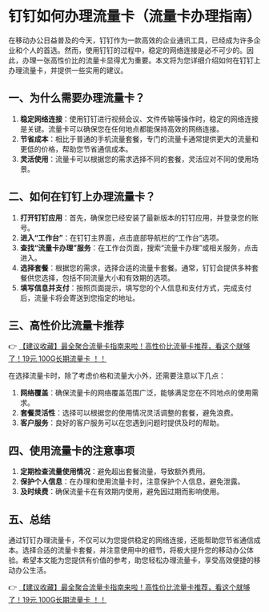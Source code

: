# 钉钉如何办理流量卡（流量卡办理指南）

在移动办公日益普及的今天，钉钉作为一款高效的企业通讯工具，已经成为许多企业和个人的首选。然而，使用钉钉的过程中，稳定的网络连接是必不可少的。因此，办理一张高性价比的流量卡显得尤为重要。本文将为您详细介绍如何在钉钉上办理流量卡，并提供一些实用的建议。

## 一、为什么需要办理流量卡？

1. **稳定网络连接**：使用钉钉进行视频会议、文件传输等操作时，稳定的网络连接是关键。流量卡可以确保您在任何地点都能保持高效的网络连接。
2. **节省成本**：相比于普通的手机流量套餐，专门的流量卡通常提供更大的流量和更低的价格，帮助您节省通信成本。
3. **灵活使用**：流量卡可以根据您的需求选择不同的套餐，灵活应对不同的使用场景。

## 二、如何在钉钉上办理流量卡？

1. **打开钉钉应用**：首先，确保您已经安装了最新版本的钉钉应用，并登录您的账号。
2. **进入“工作台”**：在钉钉主界面，点击底部导航栏的“工作台”选项。
3. **查找“流量卡办理”服务**：在工作台页面，搜索“流量卡办理”或相关服务，点击进入。
4. **选择套餐**：根据您的需求，选择合适的流量卡套餐。通常，钉钉会提供多种套餐供您选择，包括不同流量大小和有效期的选项。
5. **填写信息并支付**：按照页面提示，填写您的个人信息和支付方式，完成支付后，流量卡将会寄送到您指定的地址。

## 三、高性价比流量卡推荐

👉 [【建议收藏】最全聚合流量卡指南来啦！高性价比流量卡推荐，看这个就够了！19元 100G长期流量卡 ！！](https://bit.ly/Liuliangka)

在选择流量卡时，除了考虑价格和流量大小外，还需要注意以下几点：

1. **网络覆盖**：确保流量卡的网络覆盖范围广泛，能够满足您在不同地点的使用需求。
2. **套餐灵活性**：选择可以根据您的使用情况灵活调整的套餐，避免浪费。
3. **客户服务**：良好的客户服务可以在您遇到问题时提供及时的帮助。

## 四、使用流量卡的注意事项

1. **定期检查流量使用情况**：避免超出套餐流量，导致额外费用。
2. **保护个人信息**：在办理和使用流量卡时，注意保护个人信息，避免泄露。
3. **及时续费**：确保流量卡在有效期内使用，避免因过期而影响使用。

## 五、总结

通过钉钉办理流量卡，不仅可以为您提供稳定的网络连接，还能帮助您节省通信成本。选择合适的流量卡套餐，并注意使用中的细节，将极大提升您的移动办公体验。希望本文能为您提供有价值的参考，助您轻松办理流量卡，享受高效便捷的移动办公生活。

👉 [【建议收藏】最全聚合流量卡指南来啦！高性价比流量卡推荐，看这个就够了！19元 100G长期流量卡 ！！](https://bit.ly/Liuliangka)